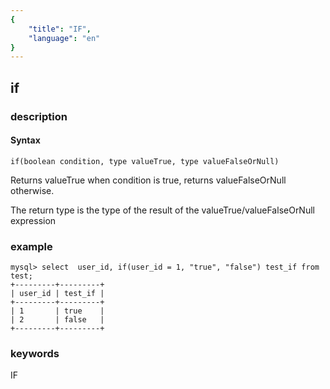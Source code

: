 ```yaml
---
{
    "title": "IF",
    "language": "en"
}
---
```


## if
### description
#### Syntax

`if(boolean condition, type valueTrue, type valueFalseOrNull)`


Returns valueTrue when condition is true, returns valueFalseOrNull otherwise. 

The return type is the type of the result of the valueTrue/valueFalseOrNull expression

### example

```
mysql> select  user_id, if(user_id = 1, "true", "false") test_if from test;
+---------+---------+
| user_id | test_if |
+---------+---------+
| 1       | true    |
| 2       | false   |
+---------+---------+
```
### keywords
IF
